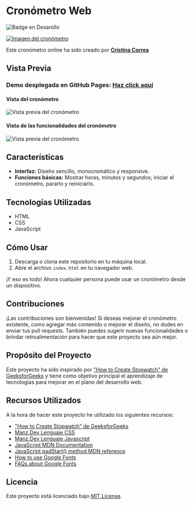 # Cronómetro Web
![Badge en Desarollo](https://img.shields.io/badge/STATUS-FINALIZADO-violet) <br/>

[![Imagen del cronómetro](https://github.com/CrisCorreaS/stopwatch/blob/main/img/visualizaci%C3%B3n/cronometro-vista.png)](https://criscorreas.github.io/stopwatch/)

Este cronómetro online ha sido creado por **[Cristina Correa](https://www.linkedin.com/in/cristina-correa-segade/)**

## Vista Previa

### **Demo desplegada en GitHub Pages:** **[Haz click aquí](https://criscorreas.github.io/stopwatch/)**

#### Vista del cronómetro
![Vista previa del cronómetro](https://github.com/CrisCorreaS/stopwatch/blob/main/img/visualizaci%C3%B3n/cronometro-vista.png)

#### Vista de las funcionalidades del cronómetro
![Vista previa del cronómetro](https://github.com/CrisCorreaS/stopwatch/blob/main/video/stopwatch-features.gif)

## Características

- **Interfaz:** Diseño sencillo, monocromático y responsive.
- **Funciones básicas:** Mostrar horas, minutos y segundos; iniciar el cronómetro, pararlo y reiniciarlo.

## Tecnologías Utilizadas

- HTML
- CSS
- JavaScript

## Cómo Usar

1. Descarga o clona este repositorio en tu máquina local.
2. Abre el archivo `index.html` en tu navegador web.

¡Y eso es todo! Ahora cualquier persona puede usar un cronómetro desde un dispositivo.

## Contribuciones

¡Las contribuciones son bienvenidas! Si deseas mejorar el cronómetro existente, como agregar más contenido o mejorar el diseño, no dudes en enviar tus pull requests. También puedes sugerir nuevas funcionalidades o brindar retroalimentación para hacer que este proyecto sea aún mejor.

## Propósito del Proyecto

Este proyecto ha sido inspirado por ["How to Create Stopwatch" de GeeksforGeeks](https://www.geeksforgeeks.org/how-to-create-stopwatch-using-html-css-and-javascript/) y tiene como objetivo principal el aprendizaje de tecnologías para mejorar en el plano del desarrollo web.

## Recursos Utilizados
A la hora de hacer este proyecto he utilizado los siguientes recursos:
- ["How to Create Stopwatch" de GeeksforGeeks](https://www.geeksforgeeks.org/how-to-create-stopwatch-using-html-css-and-javascript/)
- [Manz.Dev Lenguaje CSS](https://lenguajecss.com/css/)
- [Manz.Dev Lenguaje Javascript](https://lenguajejs.com/javascript/)
- [JavaScript MDN Documentation](https://developer.mozilla.org/en-US/docs/Web/JavaScript)
- [JavaScript padStart() method MDN reference](https://developer.mozilla.org/es/docs/Web/JavaScript/Reference/Global_Objects/String/padStart)
- [How to use Google Fonts](https://developers.google.com/fonts/docs/css2?hl=es-419)
- [FAQs about Google Fonts](https://developers.google.com/fonts/faq?hl=es-419)

## Licencia
Este proyecto está licenciado bajo [MIT License](https://opensource.org/license/mit/).
